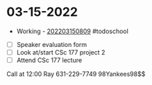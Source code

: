 # 03-15-2022
- Working
		- [202203150809](202203150809.md)
#todoschool 
- [ ] Speaker evaluation form
- [ ] Look at/start CSc 177 project 2
- [ ] Attend CSc 177 lecture

Call at 12:00
Ray
631-229-7749
98Yankees98$$